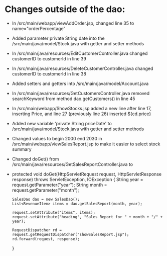 # Changes outside of the dao:
* In /src/main/webapp/viewAddOrder.jsp, changed line 35 to name="orderPercentage"
* Added parameter private String date into the /src/main/java/model/Stock.java with getter and setter methods
* In /src/main/java/resources/EditCustomerController.java changed customerID to customerId in line 39
* In /src/main/java/resources/DeleteCustomerController.java changed customerID to customerId in line 38
* Added setters and getters into /src/main/java/model/Account.java
* In /src/main/java/resources/GetCustomersController.java removed searchKeyword from method dao.getCustomers() in line 45
* In /src/main/webapp/ShowStocks.jsp added a new line after line 17, inserting <th>Price</th>, and line 27 (previously line 26) inserted <td>${cd.price}</td>
* Added new variable 'private String priceDate' to /src/main/java/model/Stock.java with getter and setter methods
* Changed values to begin 2000 end 2030 in /src/main/webapp/viewSalesReport.jsp to make it easier to select stock summary
* Changed doGet() from /src/main/java/resources/GetSalesReportController.java to
* 	protected void doGet(HttpServletRequest request, HttpServletResponse response) throws ServletException, IOException {
		String year = request.getParameter("year");
		String month = request.getParameter("month");

		SalesDao dao = new SalesDao();
		List<RevenueItem> items = dao.getSalesReport(month, year);

		request.setAttribute("items", items);
		request.setAttribute("heading", "Sales Report for " + month + "/" + year);

		RequestDispatcher rd = request.getRequestDispatcher("showSalesReport.jsp");
		rd.forward(request, response);
	}
